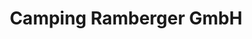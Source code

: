 ---
title: "Camping Ramberger GmbH"
url: /sankt-marein-feistritz/camping-ramberger-gmbh/
shop: Autowerkstatt
---
